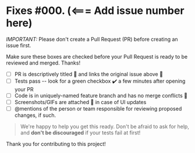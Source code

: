 # Fixes #000.  (<=== Add issue number here)

*IMPORTANT:* Please don't create a Pull Request (PR) before creating an issue first.

Make sure these boxes are checked before your Pull Request is ready to be reviewed and merged. Thanks!

- [ ]   PR is descriptively titled 📑 and links the original issue above 🔗
- [ ]   Tests pass -- look for a green checkbox ✔️ a few minutes after opening your PR
- [ ]   Code is in uniquely-named feature branch and has no merge conflicts 📁
- [ ]   Screenshots/GIFs are attached 📎 in case of UI updates
- [ ]   @mentions of the person or team responsible for reviewing proposed changes, if such.

> We're happy to help you get this ready. Don't be afraid to ask for help, and **don't be discouraged** if your tests fail at first!

Thank you for contributing to this project!
